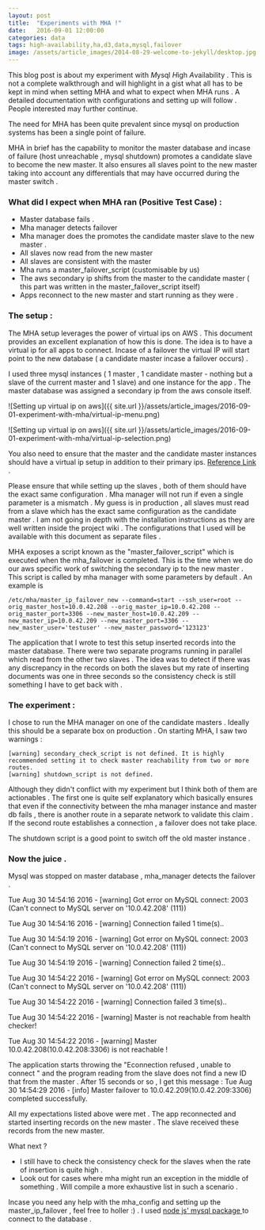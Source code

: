 ```yaml
---
layout: post
title:  "Experiments with MHA !"
date:   2016-09-01 12:00:00
categories: data
tags: high-availability,ha,d3,data,mysql,failover
image: /assets/article_images/2014-08-29-welcome-to-jekyll/desktop.jpg
---
```


This blog post is about my experiment with *M*ysql *H*igh *A*vailability . This is not a complete walkthrough and will highlight in a gist what all has to be kept in mind when setting MHA and what to expect when MHA runs . A detailed documentation with configurations and setting up will follow . People interested may further continue.

The need for MHA has been quite prevalent since mysql on production systems has been a single point of failure.

MHA in brief has the capability to monitor the master database and incase of failure (host unreachable , mysql shutdown) promotes a candidate slave to become the new master. It also ensures all slaves point to the new master taking into account any differentials that may have occurred during the master switch .

### What did I expect when MHA ran (Positive Test Case) :

* Master database fails .
* Mha manager detects failover
* Mha manager does the promotes the candidate master slave to the new master .
* All slaves now read from the new master
* All slaves are consistent with the master
* Mha runs a master_failover_script (customisable by us)
* The aws secondary ip shifts from the master to the candidate master ( this part was written in the master_failover_script itself)
* Apps reconnect to the new master and start running as they were .

### The setup :

The MHA setup leverages the power of virtual ips on AWS . This document provides an excellent explanation of how this is done. The idea is to have a virtual ip for all apps to connect. Incase of a failover the virtual IP will start point to the new database ( a candidate master incase a failover occurs) .

I used three mysql instances ( 1 master , 1 candidate master - nothing but a slave of the current master and 1 slave) and one instance for the app . The master database was assigned a secondary ip from the aws console itself.

![Setting up virtual ip on aws]({{ site.url }}/assets/article_images/2016-09-01-experiment-with-mha/virtual-ip-menu.png)

![Setting up virtual ip on aws]({{ site.url }}/assets/article_images/2016-09-01-experiment-with-mha/virtual-ip-selection.png)

You also need to ensure that the master and the candidate master instances should have a virtual ip setup in addition to their primary ips. [Reference Link](http://askubuntu.com/questions/313877/how-do-i-add-an-additional-ip-address-to-etc-network-interfaces) .

Please ensure that while setting up the slaves , both of them should have the exact same configuration . Mha manager will not run if even a single parameter is a mismatch . My guess is in production , all slaves must read from a slave which has the exact same configuration as the candidate master . I am not going in depth with the installation instructions as they are well written inside the project wiki . The configurations that I used will be available with this document as separate files .

MHA exposes a script known as the "master_failover_script" which is executed when the mha_failover is completed. This is the time when we do our aws specific work of switching the secondary ip to the new master . This script is called by mha manager with some parameters by default . An example is

```
/etc/mha/master_ip_failover_new --command=start --ssh_user=root --orig_master_host=10.0.42.208 --orig_master_ip=10.0.42.208 --orig_master_port=3306 --new_master_host=10.0.42.209 --new_master_ip=10.0.42.209 --new_master_port=3306 --new_master_user='testuser' --new_master_password='123123'
```

The application that I wrote to test this setup inserted records into the master database. There were two separate programs running in parallel which read from the other two slaves . The idea was to detect if there was any discrepancy in the records on both the slaves but my rate of inserting documents was one in three seconds so the consistency check is still something I have to get back with .

### The experiment :

I chose to run the MHA manager on one of the candidate masters . Ideally this should be a separate box on production . On starting MHA, I saw two warnings :
```
[warning] secondary_check_script is not defined. It is highly recommended setting it to check master reachability from two or more routes.
[warning] shutdown_script is not defined.

```

Although they didn't conflict with my experiment but I think both of them are actionables . The first one is quite self explanatory which basically ensures that even if the connectivity between the mha manager instance and master db fails , there is another route in a separate network to validate this claim . If the second route establishes a connection , a failover does not take place.

The shutdown script is a good point to switch off the old master instance .

### Now the juice .

Mysql was stopped on master database , mha_manager detects the failover .

Tue Aug 30 14:54:16 2016 - [warning] Got error on MySQL connect: 2003 (Can't connect to MySQL server on '10.0.42.208' (111))

Tue Aug 30 14:54:16 2016 - [warning] Connection failed 1 time(s)..

Tue Aug 30 14:54:19 2016 - [warning] Got error on MySQL connect: 2003 (Can't connect to MySQL server on '10.0.42.208' (111))

Tue Aug 30 14:54:19 2016 - [warning] Connection failed 2 time(s)..

Tue Aug 30 14:54:22 2016 - [warning] Got error on MySQL connect: 2003 (Can't connect to MySQL server on '10.0.42.208' (111))

Tue Aug 30 14:54:22 2016 - [warning] Connection failed 3 time(s)..

Tue Aug 30 14:54:22 2016 - [warning] Master is not reachable from health checker!

Tue Aug 30 14:54:22 2016 - [warning] Master 10.0.42.208(10.0.42.208:3306) is not reachable !




The application starts throwing the "Econnection refused , unable to connect " and the program reading from the slave does not find a new ID that from the master . After 15 seconds or so , I get this message :
Tue Aug 30 14:54:29 2016 - [info] Master failover to 10.0.42.209(10.0.42.209:3306) completed successfully.

All my expectations listed above were met . The app reconnected and started inserting records on the new master . The slave received these records from the new master.

What next ?
* I still have to check the consistency check for the slaves when the rate of insertion is quite high .
* Look out for cases where mha might run an exception in the middle of something . Will compile a more exhaustive list in such a scenario .


Incase you need any help with the mha_config and setting up the master_ip_failover , feel free to holler :) . I used [ node js' mysql package ](https://github.com/mysqljs/mysql) to connect to the database .